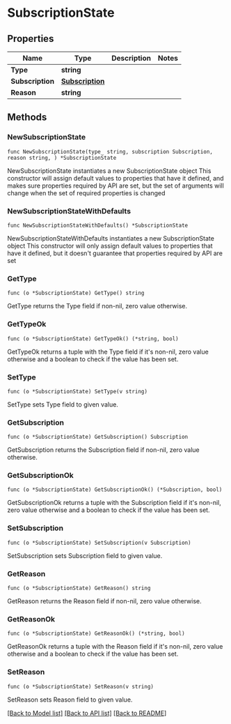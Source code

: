 # SubscriptionState

## Properties

Name | Type | Description | Notes
------------ | ------------- | ------------- | -------------
**Type** | **string** |  | 
**Subscription** | [**Subscription**](Subscription.md) |  | 
**Reason** | **string** |  | 

## Methods

### NewSubscriptionState

`func NewSubscriptionState(type_ string, subscription Subscription, reason string, ) *SubscriptionState`

NewSubscriptionState instantiates a new SubscriptionState object
This constructor will assign default values to properties that have it defined,
and makes sure properties required by API are set, but the set of arguments
will change when the set of required properties is changed

### NewSubscriptionStateWithDefaults

`func NewSubscriptionStateWithDefaults() *SubscriptionState`

NewSubscriptionStateWithDefaults instantiates a new SubscriptionState object
This constructor will only assign default values to properties that have it defined,
but it doesn't guarantee that properties required by API are set

### GetType

`func (o *SubscriptionState) GetType() string`

GetType returns the Type field if non-nil, zero value otherwise.

### GetTypeOk

`func (o *SubscriptionState) GetTypeOk() (*string, bool)`

GetTypeOk returns a tuple with the Type field if it's non-nil, zero value otherwise
and a boolean to check if the value has been set.

### SetType

`func (o *SubscriptionState) SetType(v string)`

SetType sets Type field to given value.


### GetSubscription

`func (o *SubscriptionState) GetSubscription() Subscription`

GetSubscription returns the Subscription field if non-nil, zero value otherwise.

### GetSubscriptionOk

`func (o *SubscriptionState) GetSubscriptionOk() (*Subscription, bool)`

GetSubscriptionOk returns a tuple with the Subscription field if it's non-nil, zero value otherwise
and a boolean to check if the value has been set.

### SetSubscription

`func (o *SubscriptionState) SetSubscription(v Subscription)`

SetSubscription sets Subscription field to given value.


### GetReason

`func (o *SubscriptionState) GetReason() string`

GetReason returns the Reason field if non-nil, zero value otherwise.

### GetReasonOk

`func (o *SubscriptionState) GetReasonOk() (*string, bool)`

GetReasonOk returns a tuple with the Reason field if it's non-nil, zero value otherwise
and a boolean to check if the value has been set.

### SetReason

`func (o *SubscriptionState) SetReason(v string)`

SetReason sets Reason field to given value.



[[Back to Model list]](../README.md#documentation-for-models) [[Back to API list]](../README.md#documentation-for-api-endpoints) [[Back to README]](../README.md)


